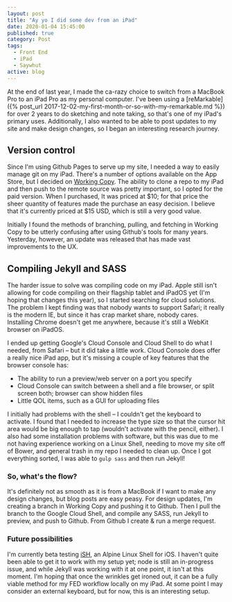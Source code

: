 ```yaml
---
layout: post
title: "Ay yo I did some dev from an iPad"
date: 2020-01-04 15:45:00
published: true
category: Post
tags:
  - Front End
  - iPad
  - Saywhut
active: blog
---
```


At the end of last year, I made the ca-razy choice to switch from a MacBook Pro to an iPad Pro as my personal computer. I've been using a [reMarkable]({% post_url 2017-12-02-my-first-month-or-so-with-my-remarkable.md %}) for over 2 years to do sketching and note taking, so that's one of my iPad's primary uses. Additionally, I also wanted to be able to post updates to my site and make design changes, so I began an interesting research journey.

## Version control

Since I'm using Github Pages to serve up my site, I needed a way to easily manage git on my iPad. There's a number of options available on the App Store, but I decided on [Working Copy](https://workingcopy.app/). The ability to clone a repo to my iPad and then push to the remote source was pretty important, so I opted for the paid version. When I purchased, It was priced at $10; for that price the sheer quantity of features made the purchase an easy decision. I believe that it's currently priced at $15 USD, which is still a very good value.

Initially I found the methods of branching, pulling, and fetching in Working Copy to be utterly confusing after using Github's tools for many years. Yesterday, however, an update was released that has made vast improvements to the UX.

## Compiling Jekyll and SASS

The harder issue to solve was compiling code on my iPad. Apple still isn't allowing for code compiling on their flagship tablet and iPadOS yet (I'm hoping that changes this year), so I started searching for cloud solutions. The problem I kept finding was that nobody wants to support Safari; it really is the modern IE, but since it has crap market share, nobody cares. Installing Chrome doesn't get me anywhere, because it's still a WebKit browser on iPadOS. 

I ended up getting Google's Cloud Console and Cloud Shell to do what I needed, from Safari – but it did take a little work. Cloud Console does offer a really nice iPad app, but it's missing a couple of key features that the browser console has:

- The ability to run a preview/web server on a port you specify
- Cloud Console can switch between a shell and a file browser, or split screen both; browser can show hidden files
- Little QOL items, such as a GUI for uploading files

I initially had problems with the shell – I couldn't get the keyboard to activate. I found that I needed to increase the type size so that the cursor hit area would be big enough to tap (wouldn't activate with the pencil, either). I also had some installation problems with software, but this was due to me not having experience working on a Linux Shell, needing to move my site off of Bower, and general trash in my repo I needed to clean up. Once I got everything sorted, I was able to `gulp sass` and then run Jekyll!

### So, what's the flow?

It's definitely not as smooth as it is from a MacBook if I want to make any design changes, but blog posts are easy peasy. For design updates, I'm creating a branch in Working Copy and pushing it to Github. Then I pull the branch to the Google Cloud Shell, and compile any SASS, run Jekyll to preview, and push to Github. From Github I create & run a merge request. 

### Future possibilities 

I'm currently beta testing [iSH](https://ish.app/), an Alpine Linux Shell for iOS. I haven't quite been able to get it to work with my setup yet; node is still an in-progress issue, and while Jekyll was working with it at one point, it isn't at this moment. I'm hoping that once the wrinkles get ironed out, it can be a fully viable method for my FED workflow locally on my iPad. At some point I may consider an external keyboard, but for now, this is an interesting setup.
